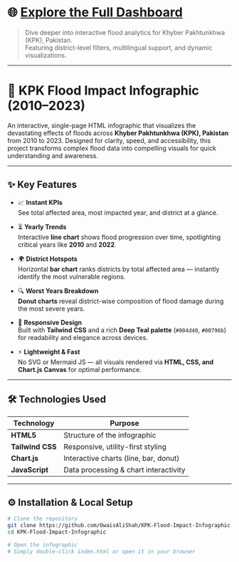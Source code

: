  # 🌐 [Explore the Full Dashboard](https://econ-owaisali.shinyapps.io/kpk_flood_dashboard/)

> Dive deeper into interactive flood analytics for Khyber Pakhtunkhwa (KPK), Pakistan.  
> Featuring district-level filters, multilingual support, and dynamic visualizations.

---

# 🌊 KPK Flood Impact Infographic (2010–2023)

An interactive, single-page HTML infographic that visualizes the devastating effects of floods across **Khyber Pakhtunkhwa (KPK), Pakistan** from 2010 to 2023. Designed for clarity, speed, and accessibility, this project transforms complex flood data into compelling visuals for quick understanding and awareness.

---

## ✨ Key Features

- 📈 **Instant KPIs**  
  See total affected area, most impacted year, and district at a glance.

- ⏳ **Yearly Trends**  
  Interactive **line chart** shows flood progression over time, spotlighting critical years like **2010** and **2022**.

- 🌍 **District Hotspots**  
  Horizontal **bar chart** ranks districts by total affected area — instantly identify the most vulnerable regions.

- 🔍 **Worst Years Breakdown**  
  **Donut charts** reveal district-wise composition of flood damage during the most severe years.

- 🎨 **Responsive Design**  
  Built with **Tailwind CSS** and a rich **Deep Teal palette** (`#004d40`, `#00796b`) for readability and elegance across devices.

- ⚡ **Lightweight & Fast**  
  No SVG or Mermaid JS — all visuals rendered via **HTML, CSS, and Chart.js Canvas** for optimal performance.

---

## 🛠️ Technologies Used

| Technology       | Purpose                                      |
|------------------|----------------------------------------------|
| **HTML5**        | Structure of the infographic                 |
| **Tailwind CSS** | Responsive, utility-first styling            |
| **Chart.js**     | Interactive charts (line, bar, donut)        |
| **JavaScript**   | Data processing & chart interactivity        |

---

## ⚙️ Installation & Local Setup

```bash
# Clone the repository
git clone https://github.com/OwaisAliShah/KPK-Flood-Impact-Infographic.git
cd KPK-Flood-Impact-Infographic

# Open the infographic
# Simply double-click index.html or open it in your browser
